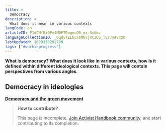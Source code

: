 ```yaml
---
title: >
  Democracy
description: >
  What does it mean in various contexts
langCode: en
articleID: F1dCMfBi6Pe4M8PTEogmcQ5-ex-GsUmc
languageCollectionID: _6qdytZLbuSbMbvjXC3D5_lVz7x4V8XO
lastUpdated: 1639236292739
tags: ["#workinprogress"]
---
```


**What is democracy? What does it look like in various contexts, how is it defined within different ideological contexts. This page will contain perspectives from various angles.**

## **Democracy in ideologies**

[**Democracy and the green movement**](/getting-started/democracy/greens)

> **How to contribute?**
> 
> This page is incomplete. [Join Activist Handbook community](/join), and start contributing to its completion.
